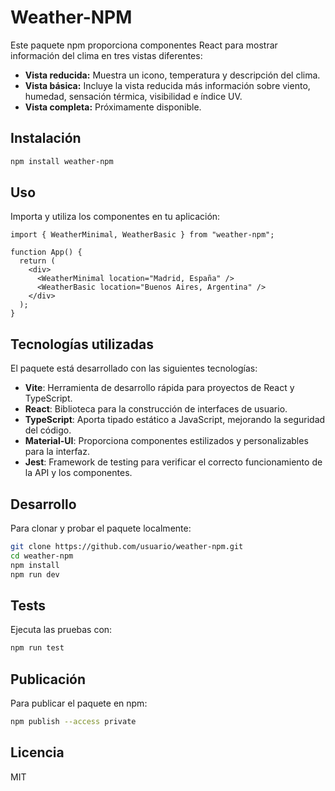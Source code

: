 # Weather-NPM

Este paquete npm proporciona componentes React para mostrar información del clima en tres vistas diferentes:

- **Vista reducida:** Muestra un icono, temperatura y descripción del clima.
- **Vista básica:** Incluye la vista reducida más información sobre viento, humedad, sensación térmica, visibilidad e índice UV.
- **Vista completa:** Próximamente disponible.

## Instalación

```sh
npm install weather-npm
```

## Uso

Importa y utiliza los componentes en tu aplicación:

```tsx
import { WeatherMinimal, WeatherBasic } from "weather-npm";

function App() {
  return (
    <div>
      <WeatherMinimal location="Madrid, España" />
      <WeatherBasic location="Buenos Aires, Argentina" />
    </div>
  );
}
```

## Tecnologías utilizadas

El paquete está desarrollado con las siguientes tecnologías:

- **Vite**: Herramienta de desarrollo rápida para proyectos de React y TypeScript.
- **React**: Biblioteca para la construcción de interfaces de usuario.
- **TypeScript**: Aporta tipado estático a JavaScript, mejorando la seguridad del código.
- **Material-UI**: Proporciona componentes estilizados y personalizables para la interfaz.
- **Jest**: Framework de testing para verificar el correcto funcionamiento de la API y los componentes.

## Desarrollo

Para clonar y probar el paquete localmente:

```sh
git clone https://github.com/usuario/weather-npm.git
cd weather-npm
npm install
npm run dev
```

## Tests

Ejecuta las pruebas con:

```sh
npm run test
```

## Publicación

Para publicar el paquete en npm:

```sh
npm publish --access private
```

## Licencia

MIT
